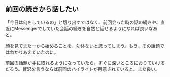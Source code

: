 ## 前回の続きから話したい
「今日は何をしているの」と切り出すではなく、前回会った時の話の続きや、直近にMessengerでしていた会話の続きを自然と話せるようになれば良いなあと。

顔を見てまた一から始めることを、勿体ないと思ってしまう。もう、その話題ではわかりあえていたのに。

前回の話題が手に取れるようになっていたら、すぐに深いところにおりていけるだろう。贅沢を言うならば前回のハイライトが用意されていると、また良い。

